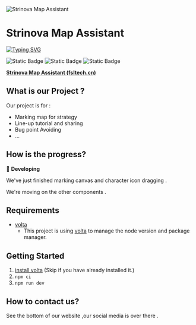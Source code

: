 ![Strinova Map Assistant](https://repository-images.githubusercontent.com/861667818/85c06c11-28ec-4bad-aff7-3fe0e50a82c9)

# Strinova Map Assistant

[![Typing SVG](https://readme-typing-svg.demolab.com?font=Fira+Code&pause=1000&color=38C2FF&width=435&lines=Map+Marking;Strategy+Discussing;Lineup+Learning)](https://git.io/typing-svg)

![Static Badge](https://img.shields.io/badge/React.js-blue)  ![Static Badge](https://img.shields.io/badge/Typescript-blue)  ![Static Badge](https://img.shields.io/badge/License-GPL3.0-orange)

[**Strinova Map Assistant (fsltech.cn)**](https://strinova.fsltech.cn/)

## What is our Project ?

Our project is for :

- Marking map for strategy
- Line-up tutorial and sharing
- Bug point Avoiding
- …

## How is the progress?

🚧 **Developing**

We've just finished marking canvas and character icon dragging .

We're moving on the other components .

## Requirements

- [volta](https://volta.sh)
  - This project is using [volta](https://volta.sh/) to manage the node version and package manager.

## Getting Started

1. [install volta](https://docs.volta.sh/guide/getting-started) (Skip if you have already installed it.)
2. `npm ci`
3. `npm run dev`

## How to contact us?

See the bottom of our website ,our social media is over there .
